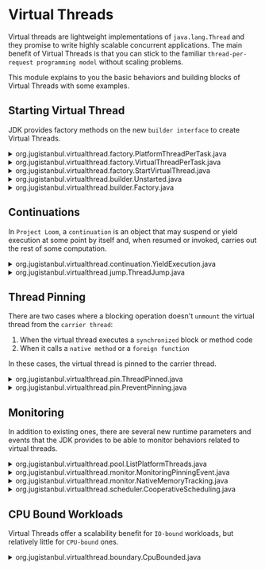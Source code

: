 # Virtual Threads

Virtual threads are lightweight implementations of `java.lang.Thread` and they promise to write highly scalable concurrent applications. The main benefit of Virtual Threads is that you can stick to the familiar `thread-per-request programming model` without scaling problems.

This module explains to you the basic behaviors and building blocks of Virtual Threads with some examples. 

## Starting Virtual Thread

JDK provides factory methods on the new `builder interface` to create Virtual Threads.

<details>
<summary>org.jugistanbul.virtualthread.factory.PlatformThreadPerTask.java</summary>

[This example](https://github.com/hakdogan/loom-examples/blob/main/virtual-threads/src/main/java/org/jugistanbul/virtualthread/factory/PlatformThreadPerTask.java) shows the natural boundaries of creating platform threads. The boundaries are related whit system resources and remember that, it can be different based on your system resource.

```java
try(var executor = Executors.newCachedThreadPool()){
            IntStream.range(0, 5000)
                    .forEach(i -> {
                        executor.submit(() -> {
                            Thread.sleep(Duration.ofSeconds(1));
                            return i;
                        });
                    });
        }
```
</details>

<details>
<summary>org.jugistanbul.virtualthread.factory.VirtualThreadPerTask.java</summary>

[This example](https://github.com/hakdogan/loom-examples/blob/main/virtual-threads/src/main/java/org/jugistanbul/virtualthread/factory/VirtualThreadPerTask.java) shows how to use the new `newVirtualThreadPerTaskExecutor` to start a Virtual Thread for each task.

```java
try(var executor = Executors.newVirtualThreadPerTaskExecutor()){
        IntStream.range(0, 100_000).forEach(i -> {
                executor.submit(() -> {
                Thread.sleep(Duration.ofSeconds(1));
                return i;
            });
        });
}
```
</details>

<details>
<summary>org.jugistanbul.virtualthread.factory.StartVirtualThread.java</summary>

[This example](https://github.com/hakdogan/loom-examples/blob/main/virtual-threads/src/main/java/org/jugistanbul/virtualthread/factory/StartVirtualThread.java) shows how to use the new `startVirtualThread` factory method to start a Virtual Thread.

```java
Thread.startVirtualThread(() -> System.out.printf("Hello from Virtual Thread"));
```
</details>

<details>
<summary>org.jugistanbul.virtualthread.builder.Unstarted.java</summary>

[This example](https://github.com/hakdogan/loom-examples/blob/main/virtual-threads/src/main/java/org/jugistanbul/virtualthread/builder/Unstarted.java) shows how to create a Virtual Thread that will not be started until the `start()` method is invoked with the new `Builder API`.

```java
Thread.ofVirtual().unstarted(() -> System.out.printf("Hello from postponed Virtual Thread"));
```
</details>

<details>
<summary>org.jugistanbul.virtualthread.builder.Factory.java</summary>

[This example](https://github.com/hakdogan/loom-examples/blob/main/virtual-threads/src/main/java/org/jugistanbul/virtualthread/builder/Factory.java)  shows how to use `ThreadFactory` to create Virtual Threads.

```java
    var virtualThreadFactory = Thread.ofVirtual().factory();
    runWithExecutor(platformThreadFactory);

    var virtualThread = virtualThreadFactory.newThread(Factory::sayHello);
    virtualThread.start();
    
    ...

    private static void runWithExecutor(final ThreadFactory threadFactory){

        try (var executor = Executors.newThreadPerTaskExecutor(threadFactory)) {
            IntStream.rangeClosed(0, 4).forEach(i ->
                executor.submit(() -> {
                    Thread.sleep(Duration.ofSeconds(1));
                    System.out.println("Is virtual: " + Thread.currentThread().isVirtual());
                    return i;
                }));
            }
        }
```
</details>

## Continuations

In `Project Loom`, a `continuation` is an object that may suspend or yield execution at some point by itself and, when resumed or invoked, carries out the rest of some computation.

<details>
<summary>org.jugistanbul.virtualthread.continuation.YieldExecution.java</summary>

[This example](https://github.com/hakdogan/loom-examples/blob/main/virtual-threads/src/main/java/org/jugistanbul/virtualthread/continuation/YieldExecution.java) shows the yield execution behavior of the `Continuation` object.

```java
        ContinuationScope scope = new ContinuationScope(SCOPE_NAME);

        Continuation continuation = new Continuation(scope, () -> {
            System.out.println("Continuation is running");
            Continuation.yield(scope);
            System.out.println("Continuation is still running");
        });

        continuation.run();
```
</details>

<details>
<summary>org.jugistanbul.virtualthread.jump.ThreadJump.java</summary>

[This example](https://github.com/hakdogan/loom-examples/blob/main/virtual-threads/src/main/java/org/jugistanbul/virtualthread/jump/ThreadJump.java) shows the `thread jump` behavior that may be observed when a Virtual Thread `mounts` on a Platform Thread again after `unmounted`.

```java
    var threadList = IntStream.range(0, 10)
        .mapToObj(i -> Thread.ofVirtual().unstarted(() -> {

            if(i == 0) {
                System.out.println(Thread.currentThread());
            }
    
            ThreadUtil.sleepOfMillis(25);
    
            if(i == 0) {
                System.out.println(Thread.currentThread());
            }

    })).toList();

    threadList.forEach(Thread::start);
    ThreadUtil.joinAll(threadList);
```
</details>

## Thread Pinning

There are two cases where a blocking operation doesn't `unmount` the virtual thread from the `carrier thread`: 

1) When the virtual thread executes a `synchronized` block or method code
2) When it calls a `native method` or a `foreign function`

In these cases, the virtual thread is pinned to the carrier thread.

<details>
<summary>org.jugistanbul.virtualthread.pin.ThreadPinned.java</summary>

[This example](https://github.com/hakdogan/loom-examples/blob/main/virtual-threads/src/main/java/org/jugistanbul/virtualthread/pin/ThreadPinned.java) shows the `pinning event` that occurs when the virtual thread executes a `synchronized block` or method code.

```java
        var threadList = IntStream.range(0, 10)
                .mapToObj(i -> Thread.ofVirtual().unstarted(() -> {

                    if (i == 0) {
                        System.out.println(Thread.currentThread());
                    }

                    synchronized (lock) {
                        ThreadUtil.sleepOfMillis(25);
                    }

                    if (i == 0) {
                        System.out.println(Thread.currentThread());
                    }

                })).toList();
```
</details>

<details>
<summary>org.jugistanbul.virtualthread.pin.PreventPinning.java</summary>

[This example](https://github.com/hakdogan/loom-examples/blob/main/virtual-threads/src/main/java/org/jugistanbul/virtualthread/pin/PreventPinning.java) shows how to prevent `pinning event`.

```java
    var threadList = IntStream.range(0, 10)
        .mapToObj(i -> Thread.ofVirtual().unstarted(() -> {

        if (i == 0) {
            System.out.println(Thread.currentThread());
        }

        lock.lock();
        try {
            ThreadUtil.sleepOfMillis(25);
        } finally {
            lock.unlock();
        }

        if (i == 0) {
            System.out.println(Thread.currentThread());
        }
    })).toList();
```
</details>

## Monitoring

In addition to existing ones, there are several new runtime parameters and events that the JDK provides to be able to monitor behaviors related to virtual threads.

<details>
<summary>org.jugistanbul.virtualthread.pool.ListPlatformThreads.java</summary>

[This example](https://github.com/hakdogan/loom-examples/blob/main/virtual-threads/src/main/java/org/jugistanbul/virtualthread/pool/ListPlatformThreads.java) shows a way to observe how many `platform threads` are used to run N number of virtual threads.


```java
    var threadList = IntStream
        .range(0, 100_000)
        .mapToObj(i -> Thread.ofVirtual().unstarted(() -> {

            var poolName = getPoolName();
            poolNames.add(poolName);
    
            var workerName = getWorkerName();
            pThreadNames.add(workerName);

        })).toList();

        var start = Instant.now();
        threadList.forEach(Thread::start);
        ThreadUtil.joinAll(threadList);

        System.out.println("Execution time:  " + ThreadUtil.benchmark(start) + " ms");
        System.out.println("Core             " + Runtime.getRuntime().availableProcessors());
        System.out.println("Pools            " + poolNames.size());
        System.out.println("Platform threads " + pThreadNames.size());
```
</details>

<details>
<summary>org.jugistanbul.virtualthread.monitor.MonitoringPinningEvent.java</summary>

[This example](https://github.com/hakdogan/loom-examples/blob/main/virtual-threads/src/main/java/org/jugistanbul/virtualthread/monitor/MonitoringPinningEvent.java)  shows how to monitor the `pinning event` using `jdk.tracePinnedThreads` flag.

```shell
java -cp ../util/target/classes/ --enable-preview --source=20 \
-Djdk.tracePinnedThreads=short src/main/java/org/jugistanbul/virtualthread/monitor/MonitoringPinningEvent.java
```
</details>

<details>
<summary>org.jugistanbul.virtualthread.monitor.NativeMemoryTracking.java</summary>

[This example](https://github.com/hakdogan/loom-examples/blob/main/virtual-threads/src/main/java/org/jugistanbul/virtualthread/monitor/NativeMemoryTracking.java) shows how the amount of memory allocated to threads(Platform and Virtual) can be observed using NMT.

```java
    ProcessHandle processHandle = ProcessHandle.current();
    var pid = processHandle.pid();

    var threadCount = defineThreadCount(args);
    var threadType  = defineThreadType(args);
    var printTime   = threadCount - 1;

    System.out.println("Thread count set to " + threadCount);

    try(var executor = defineExecutorService(threadType)){

        IntStream.range(0, threadCount).forEach(i -> {

            if(i == printTime){
                memoryTracking(pid, threadType);
            }

            executor.execute(() -> ThreadUtil.sleepOfSeconds(5));
        });
    }
```
</details>

<details>
<summary>org.jugistanbul.virtualthread.scheduler.CooperativeScheduling.java</summary>

[This example](https://github.com/hakdogan/loom-examples/blob/main/virtual-threads/src/main/java/org/jugistanbul/virtualthread/scheduler/CooperativeScheduling.java) shows the way to observe scheduler behavior with runtime parameters such as 

- jdk.virtualThreadScheduler.parallelism
- jdk.virtualThreadScheduler.maxPoolSize
- jdk.virtualThreadScheduler.minRunnable

```shell
java -cp ../util/target/classes/ --enable-preview --source=20 \
-Djdk.virtualThreadScheduler.parallelism=1 \
-Djdk.virtualThreadScheduler.maxPoolSize=1 \
-Djdk.virtualThreadScheduler.minRunnable=1 \
src/main/java/org/jugistanbul/virtualthread/scheduler/CooperativeScheduling.java
```
</details>

## CPU Bound Workloads

Virtual Threads offer a scalability benefit for `IO-bound` workloads, but relatively little for `CPU-bound` ones.

<details>
<summary>org.jugistanbul.virtualthread.boundary.CpuBounded.java</summary>

[This example](https://github.com/hakdogan/loom-examples/blob/main/virtual-threads/src/main/java/org/jugistanbul/virtualthread/boundary/CpuBounded.java) shows a way to observe the difference in scheduler behavior when virtual and platform threads are used in `CPU-bound` workloads.


```java
    IntStream
        .rangeClosed(1, 64)
        .forEach(index -> {

            Instant start = Instant.now();
            executor.submit(() -> {
                IntStream
                    .range(0, 50_000_000)
                    .mapToObj(BigInteger::valueOf)
                    .reduce(BigInteger.ZERO, BigInteger::add);

                System.out.println(createTwoDigitId(index) + ";" + ThreadUtil.benchmark(start));
            });
        });

        ThreadUtil.shutdownAndAwaitTermination(executor, TimeUnit.HOURS);
```

![](images/newCachedThreadPool.png)
![](images/newVirtualThreadPerTaskExecutor.png)
</details>